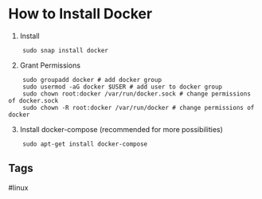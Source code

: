 # How to Install Docker

1. Install

```
	sudo snap install docker
```

2. Grant Permissions
```
	sudo groupadd docker # add docker group
	sudo usermod -aG docker $USER # add user to docker group
	sudo chown root:docker /var/run/docker.sock # change permissions of docker.sock
	sudo chown -R root:docker /var/run/docker # change permissions of docker
```

3. Install docker-compose (recommended for more possibilities)
```
	sudo apt-get install docker-compose
``` 

## Tags
#linux
